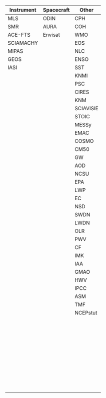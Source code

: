 | Instrument | Spacecraft | Other |
|------|-------|-------|
| MLS  |  ODIN | CPH  |
|  SMR |  AURA | COH  |
| ACE-FTS  |  Envisat |  WMO |
| SCIAMACHY  |   |  EOS |
|  MIPAS |   | NLC  |
| GEOS  |   | ENSO |
| IASI  |   | SST  |
|   |   | KNMI  |
|   |   |  PSC |
|   |   | CIRES  |
|   |   | KNM  |
|   |   |  SCIAVISIE |
|   |   |  STOIC |
|   |   | MESSy  |
|   |   | EMAC  |
|   |   | COSMO  |
|   |   |  CM50 |
|   |   |  GW |
|   |   | AOD  |
|   |   |  NCSU |
|   |   | EPA  |
|   |   | LWP  |
|   |   |  EC |
|   |   | NSD  |
|   |   | SWDN  |
|   |   |  LWDN |
|   |   | OLR  |
|   |   |  PWV |
|   |   | CF  |
|   |   |  IMK |
|   |   |  IAA |
|   |   | GMAO  |
|   |   | HWV  |
|   |   | IPCC  |
|   |   | ASM  |
|   |   | TMF  |
|   |   | NCEPstut   |
|   |   |   |
|   |   |   |
|   |   |   |
|   |   |   |
|   |   |   |
|   |   |   |
|   |   |   |
|   |   |   |
|   |   |   |
|   |   |   |
|   |   |   |
|   |   |   |
|   |   |   |
|   |   |   |
|   |   |   |
|   |   |   |
|   |   |   |
|   |   |   |
|   |   |   |
|   |   |   |
|   |   |   |
|   |   |   |
|   |   |   |
|   |   |   |
|   |   |   |
|   |   |   |
|   |   |   |
|   |   |   |
|   |   |   |
|   |   |   |
|   |   |   |
|   |   |   |
|   |   |   |
|   |   |   |
|   |   |   |
|   |   |   |
|   |   |   |
|   |   |   |
|   |   |   |
|   |   |   |